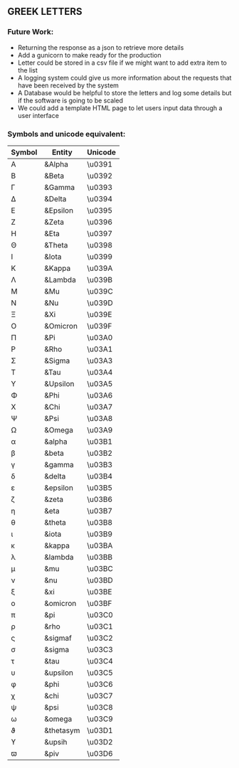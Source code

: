 ## GREEK LETTERS

### Future Work:
* Returning the response as a json to retrieve more details
* Add a gunicorn to make ready for the production
* Letter could be stored in a csv file if we might want to add extra item to the list
* A logging system could give us more information about the requests that have been received by the system
* A Database would be helpful to store the letters and log some details but if the software is going to be scaled
* We could add a template HTML page to let users input data through a user interface

### Symbols and unicode equivalent:

| Symbol |   Entity     | Unicode |
|--------|--------------|---------|
|   Α	 |   &Alpha     | \u0391  |
|   Β	 |   &Beta      | \u0392  |
|   Γ	 |   &Gamma     | \u0393  |
|   Δ	 |   &Delta     | \u0394  |
|   Ε	 |   &Epsilon   | \u0395  |
|   Ζ	 |   &Zeta      | \u0396  |
|   Η	 |   &Eta       | \u0397  |
|   Θ	 |   &Theta     | \u0398  |
|   Ι	 |   &Iota      | \u0399  |
|   Κ	 |   &Kappa     | \u039A  |
|   Λ	 |   &Lambda    | \u039B  |
|   Μ	 |   &Mu        | \u039C  |
|   Ν	 |   &Nu        | \u039D  |
|   Ξ	 |   &Xi        | \u039E  |
|   Ο	 |   &Omicron   | \u039F  |
|   Π	 |   &Pi        | \u03A0  |
|   Ρ	 |   &Rho       | \u03A1  |
|   Σ	 |   &Sigma     | \u03A3  |
|   Τ	 |   &Tau       | \u03A4  |
|   Υ	 |   &Upsilon   | \u03A5  |
|   Φ	 |   &Phi       | \u03A6  |
|   Χ	 |   &Chi       | \u03A7  |
|   Ψ	 |   &Psi       | \u03A8  |
|   Ω	 |   &Omega     | \u03A9  |
|   α	 |   &alpha     | \u03B1  |
|   β	 |   &beta      | \u03B2  |
|   γ	 |   &gamma     | \u03B3  |
|   δ	 |   &delta     | \u03B4  |
|   ε	 |   &epsilon   | \u03B5  |
|   ζ	 |   &zeta      | \u03B6  |
|   η	 |   &eta       | \u03B7  |
|   θ	 |   &theta     | \u03B8  |
|   ι	 |   &iota      | \u03B9  |
|   κ	 |   &kappa     | \u03BA  |
|   λ	 |   &lambda    | \u03BB  |
|   μ	 |   &mu        | \u03BC  |
|   ν	 |   &nu        | \u03BD  |
|   ξ	 |   &xi        | \u03BE  |
|   ο	 |   &omicron   | \u03BF  |
|   π	 |   &pi        | \u03C0  |
|   ρ	 |   &rho       | \u03C1  |
|   ς	 |   &sigmaf    | \u03C2  |
|   σ	 |   &sigma     | \u03C3  |
|   τ	 |   &tau       | \u03C4  |
|   υ	 |   &upsilon   | \u03C5  |
|   φ	 |   &phi       | \u03C6  |
|   χ	 |   &chi       | \u03C7  |
|   ψ	 |   &psi       | \u03C8  |
|   ω	 |   &omega     | \u03C9  |
|   ϑ	 |   &thetasym  | \u03D1  |
|   ϒ	 |   &upsih     | \u03D2  |
|   ϖ	 |   &piv       | \u03D6  |
```bash

```
